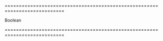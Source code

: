 <!--**
/*-------------------------------------------
    Auto-generated file. Do not modify.
-------------------------------------------

**-->
===========================================================================
<!--hidden--><!--/hidden-->
<!--type-->Boolean<!--/type-->
===========================================================================

<!--shortDescription-->

<!--/shortDescription-->

<!--fullDescription-->

<!--/fullDescription-->